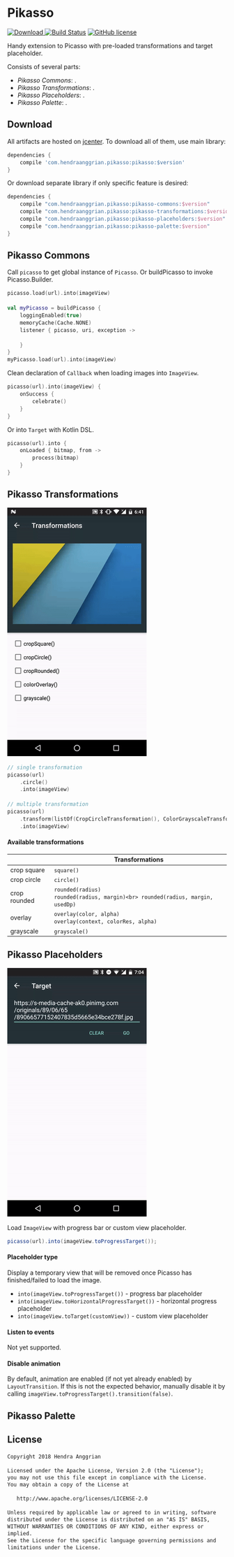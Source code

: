 Pikasso
=======
[![Download](https://api.bintray.com/packages/hendraanggrian/maven/pikasso/images/download.svg) ](https://bintray.com/hendraanggrian/maven/pikasso/_latestVersion)
[![Build Status](https://travis-ci.org/hendraanggrian/pikasso.svg)](https://travis-ci.org/hendraanggrian/pikasso)
[![GitHub license](https://img.shields.io/badge/license-Apache%20License%202.0-blue.svg?style=flat)](http://www.apache.org/licenses/LICENSE-2.0)

Handy extension to Picasso with pre-loaded transformations and target placeholder.

Consists of several parts:
 * *Pikasso Commons*: .
 * *Pikasso Transformations*: .
 * *Pikasso Placeholders*: .
 * *Pikasso Palette*: .

Download
--------
All artifacts are hosted on [jcenter].
To download all of them, use main library:

```gradle
dependencies {
    compile 'com.hendraanggrian.pikasso:pikasso:$version'
}
```

Or download separate library if only specific feature is desired:

```gradle
dependencies {
    compile "com.hendraanggrian.pikasso:pikasso-commons:$version"
    compile "com.hendraanggrian.pikasso:pikasso-transformations:$version"
    compile "com.hendraanggrian.pikasso:pikasso-placeholders:$version"
    compile "com.hendraanggrian.pikasso:pikasso-palette:$version" 
}
```

Pikasso Commons
---------------
Call `picasso` to get global instance of `Picasso`.
Or buildPicasso to invoke Picasso.Builder.

```kotlin
picasso.load(url).into(imageView)

val myPicasso = buildPicasso {
    loggingEnabled(true)
    memoryCache(Cache.NONE)
    listener { picasso, uri, exception ->

    }
}
myPicasso.load(url).into(imageView)
```

Clean declaration of `Callback` when loading images into `ImageView`. 

```kotlin
picasso(url).into(imageView) {
    onSuccess {
        celebrate()
    }
}
```

Or into `Target` with Kotlin DSL.

```kotlin
picasso(url).into {
    onLoaded { bitmap, from ->
        process(bitmap)
    }
}
```

Pikasso Transformations
-----------------------
![demo_transformation][demo_transformation]

```kotlin
// single transformation
picasso(url)
    .circle()
    .into(imageView)

// multiple transformation
picasso(url)
    .transform(listOf(CropCircleTransformation(), ColorGrayscaleTransformation()))
    .into(imageView)
```

#### Available transformations
|              |                                                         Transformations             |
|--------------|-------------------------------------------------------------------------------------|
| crop square  | `square()`                                                                          |
| crop circle  | `circle()`                                                                          |
| crop rounded | `rounded(radius)`<br> `rounded(radius, margin)<br> rounded(radius, margin, usedDp)` |
| overlay      | `overlay(color, alpha)`<br> `overlay(context, colorRes, alpha)`                     |
| grayscale    | `grayscale()`                                                                       |

Pikasso Placeholders
--------------------
![demo_target][demo_target]

Load `ImageView` with progress bar or custom view placeholder.

```java
picasso(url).into(imageView.toProgressTarget());
```

#### Placeholder type
Display a temporary view that will be removed once Picasso has finished/failed to load the image.
 * `into(imageView.toProgressTarget())` - progress bar placeholder
 * `into(imageView.toHorizontalProgressTarget())` - horizontal progress placeholder
 * `into(imageView.toTarget(customView))` - custom view placeholder

#### Listen to events
Not yet supported.

#### Disable animation
By default, animation are enabled (if not yet already enabled) by `LayoutTransition`.
If this is not the expected behavior,
manually disable it by calling `imageView.toProgressTarget().transition(false)`.

Pikasso Palette
---------------


License
-------
    Copyright 2018 Hendra Anggrian

    Licensed under the Apache License, Version 2.0 (the "License");
    you may not use this file except in compliance with the License.
    You may obtain a copy of the License at

       http://www.apache.org/licenses/LICENSE-2.0

    Unless required by applicable law or agreed to in writing, software
    distributed under the License is distributed on an "AS IS" BASIS,
    WITHOUT WARRANTIES OR CONDITIONS OF ANY KIND, either express or implied.
    See the License for the specific language governing permissions and
    limitations under the License.

[jcenter]: https://bintray.com/hendraanggrian/pikasso
[demo_target]: /art/demo_target.gif
[demo_transformation]: /art/demo_transformation.gif